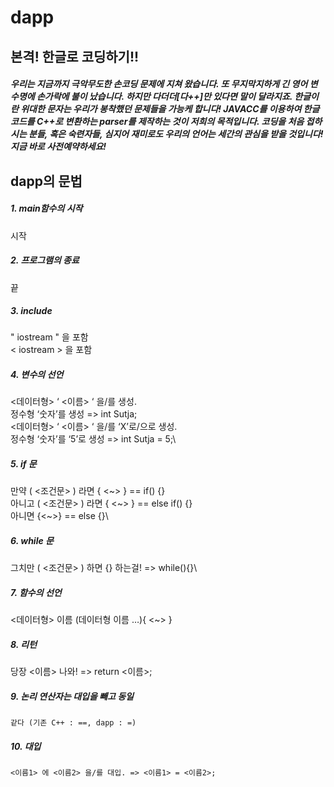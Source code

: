 # dapp
## 본격! 한글로 코딩하기!!
##### 우리는 지금까지 극악무도한 손코딩 문제에 지쳐 왔습니다. 또 무지막지하게 긴 영어 변수명에 손가락에 불이 났습니다. 하지만 다더더[다++]만 있다면 말이 달라지죠. 한글이란 위대한 문자는 우리가 봉착했던 문제들을 가능케 합니다! JAVACC를 이용하여 한글코드를 C++로 변환하는 parser를 제작하는 것이 저희의 목적입니다. 코딩을 처음 접하시는 분들, 혹은 숙련자들, 심지어 재미로도 우리의 언어는 세간의 관심을 받을 것입니다! 지금 바로 사전예약하세요!
## dapp의 문법

##### 1. main함수의 시작
  시작

##### 2. 프로그램의 종료
  끝

##### 3. include
  " iostream " 을 포함\
  < iostream > 을 포함

##### 4. 변수의 선언
  <데이터형> ‘ <이름> ‘ 을/를 생성.\
  정수형 ‘숫자’를 생성 => int Sutja;\
  <데이터형> ‘ <이름> ‘ 을/를 ‘X’로/으로 생성.\
  정수형 ‘숫자’를 ‘5’로 생성 => int Sutja = 5;\
  
##### 5. if 문

  만약 ( <조건문> ) 라면 { <~> }  == if() {}\
  아니고 ( <조건문> ) 라면 { <~> } == else if() {}\
  아니면 {<~>} == else {}\
  
##### 6. while 문

  그치만 ( <조건문> ) 하면 {} 하는걸! => while(){}\

##### 7. 함수의 선언
  <데이터형> 이름 (데이터형 이름 …){ <~> }

##### 8. 리턴
  당장 <이름> 나와! => return <이름>;

##### 9. 논리 연산자는 대입을 빼고 동일
 	같다 (기존 C++ : ==, dapp : =) 

##### 10. 대입
	<이름1> 에 <이름2> 을/를 대입. => <이름1> = <이름2>;

